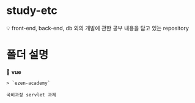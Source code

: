 # study-etc

💡 front-end, back-end, db 외의 개발에 관한 공부 내용을 담고 있는 repository

# 폴더 설명

📁 **vue**

    > `ezen-academy`

    국비과정 servlet 과제